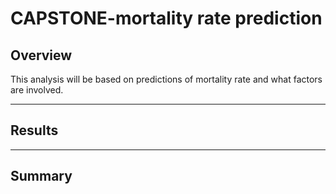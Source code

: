 # CAPSTONE-mortality rate prediction

## Overview

This analysis will be based on predictions of mortality rate and what factors are involved.

----
## Results

----
## Summary 

